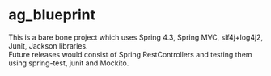 # ag_blueprint

This is a bare bone project which uses Spring 4.3, Spring MVC, slf4j+log4j2, Junit, Jackson libraries.\
Future releases would consist of Spring RestControllers and testing them using spring-test, junit and Mockito.
